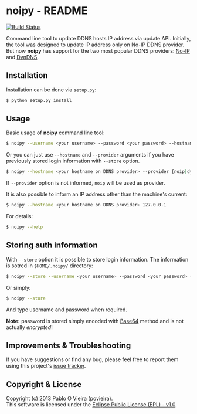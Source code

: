 # noipy - README

[![Build Status](https://travis-ci.org/povieira/noipy.png?branch=master)](https://travis-ci.org/povieira/noipy)

Command line tool to update DDNS hosts IP address via update API. Initially, the tool was designed to update IP address only on No-IP DDNS provider. But now **noipy** has support for the two most popular DDNS providers: [No-IP](http://www.noip.com/integrate/request) and [DynDNS](http://dyn.com/support/developers/api/perform-update/).

## Installation
Installation can be done via `setup.py`:
```sh
$ python setup.py install
```

## Usage

Basic usage of **noipy** command line tool:
```sh
$ noipy --username <your username> --password <your password> --hostname <your hostname on DDNS provider> --provider {noip|dyn}
```
Or you can just use `--hostname` and `--provider` arguments if you have previously stored login information with `--store` option.
```sh
$ noipy --hostname <your hostname on DDNS provider> --provider {noip|dyn}
```

If `--provider` option is not informed, `noip` will be used as provider.

It is also possible to inform an IP address other than the machine's current:
```sh
$ noipy --hostname <your hostname on DDNS provider> 127.0.0.1
```

For details:
```sh
$ noipy --help
```

## Storing auth information
With `--store` option it is possible to store login information. The information is sotred in `$HOME/.noipy/` directory:
```sh
$ noipy --store --username <your username> --password <your password> --provider
```
Or simply:
```sh
$ noipy --store
```
And type username and password when required.

**Note:** password is stored simply encoded with [Base64](https://en.wikipedia.org/wiki/Base64) method and is not actually *encrypted*!

## Improvements & Troubleshooting

If you have suggestions or find any bug, please feel free to report them using this project's [issue tracker](https://github.com/povieira/noipy/issues).

## Copyright & License

Copyright (c) 2013 Pablo O Vieira (povieira).  
This software is licensed under the [Eclipse Public License (EPL) - v1.0](LICENSE.md).

